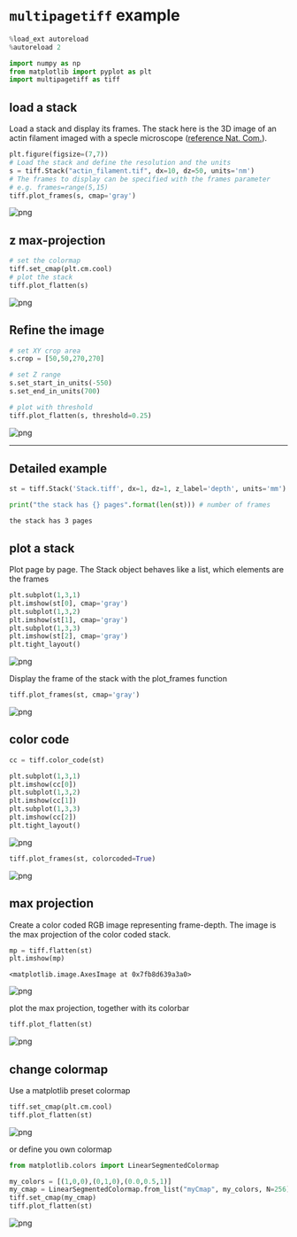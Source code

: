 # `multipagetiff` example


```python
%load_ext autoreload
%autoreload 2 
```


```python
import numpy as np
from matplotlib import pyplot as plt
import multipagetiff as tiff
```

## load a stack
Load a stack and display its frames.
The stack here is the 3D image of an actin filament imaged with a specle microscope ([reference Nat. Com.](https://www.nature.com/articles/s41467-019-09297-5.pdf?origin=ppub)).


```python
plt.figure(figsize=(7,7))
# Load the stack and define the resolution and the units
s = tiff.Stack("actin_filament.tif", dx=10, dz=50, units='nm')
# The frames to display can be specified with the frames parameter
# e.g. frames=range(5,15)
tiff.plot_frames(s, cmap='gray')
```


    
![png](output_4_0.png)
    


## z max-projection


```python
# set the colormap
tiff.set_cmap(plt.cm.cool)
# plot the stack
tiff.plot_flatten(s)
```


    
![png](output_6_0.png)
    


## Refine the image


```python
# set XY crop area
s.crop = [50,50,270,270]

# set Z range
s.set_start_in_units(-550)
s.set_end_in_units(700)

# plot with threshold
tiff.plot_flatten(s, threshold=0.25)
```


    
![png](output_8_0.png)
    


---

## Detailed example


```python
st = tiff.Stack('Stack.tiff', dx=1, dz=1, z_label='depth', units='mm')

print("the stack has {} pages".format(len(st))) # number of frames
```

    the stack has 3 pages


## plot a stack

Plot page by page. The Stack object behaves like a list, which elements are the frames


```python
plt.subplot(1,3,1)
plt.imshow(st[0], cmap='gray')
plt.subplot(1,3,2)
plt.imshow(st[1], cmap='gray')
plt.subplot(1,3,3)
plt.imshow(st[2], cmap='gray')
plt.tight_layout()
```


    
![png](output_14_0.png)
    


Display the frame of the stack with the plot_frames function


```python
tiff.plot_frames(st, cmap='gray')
```


    
![png](output_16_0.png)
    


## color code


```python
cc = tiff.color_code(st)

plt.subplot(1,3,1)
plt.imshow(cc[0])
plt.subplot(1,3,2)
plt.imshow(cc[1])
plt.subplot(1,3,3)
plt.imshow(cc[2])
plt.tight_layout()
```


    
![png](output_18_0.png)
    



```python
tiff.plot_frames(st, colorcoded=True)
```


    
![png](output_19_0.png)
    


## max projection

Create a color coded RGB image representing frame-depth. The image is the max projection of the color coded stack.


```python
mp = tiff.flatten(st)
plt.imshow(mp)
```




    <matplotlib.image.AxesImage at 0x7fb8d639a3a0>




    
![png](output_22_1.png)
    


plot the max projection, together with its colorbar


```python
tiff.plot_flatten(st)
```


    
![png](output_24_0.png)
    


## change colormap

Use a matplotlib preset colormap


```python
tiff.set_cmap(plt.cm.cool)
tiff.plot_flatten(st)
```


    
![png](output_27_0.png)
    


or define you own colormap


```python
from matplotlib.colors import LinearSegmentedColormap

my_colors = [(1,0,0),(0,1,0),(0.0,0.5,1)]
my_cmap = LinearSegmentedColormap.from_list("myCmap", my_colors, N=256)
tiff.set_cmap(my_cmap)
tiff.plot_flatten(st)
```


    
![png](output_29_0.png)
    

